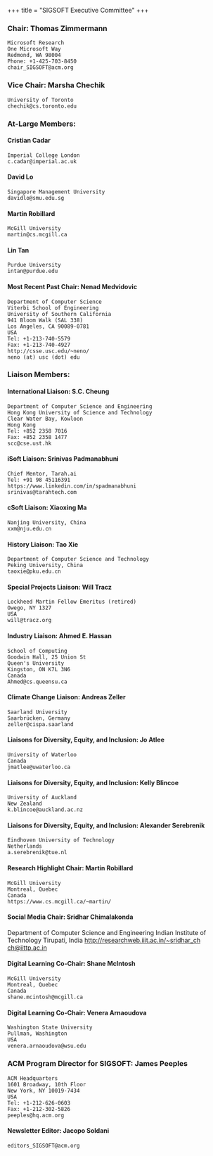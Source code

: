 +++
title = "SIGSOFT Executive Committee"
+++

### Chair: Thomas Zimmermann

    Microsoft Research
    One Microsoft Way
    Redmond, WA 98004
    Phone: +1-425-703-8450
    chair_SIGSOFT@acm.org 

### Vice Chair: Marsha Chechik

    University of Toronto
    chechik@cs.toronto.edu 

### At-Large Members:

#### Cristian Cadar

    Imperial College London
    c.cadar@imperial.ac.uk 

#### David Lo

    Singapore Management University
    davidlo@smu.edu.sg 

#### Martin Robillard

    McGill University
    martin@cs.mcgill.ca 

#### Lin Tan

    Purdue University
    intan@purdue.edu 

#### Most Recent Past Chair: Nenad Medvidovic

    Department of Computer Science
    Viterbi School of Engineering
    University of Southern California
    941 Bloom Walk (SAL 338)
    Los Angeles, CA 90089-0781
    USA
    Tel: +1-213-740-5579
    Fax: +1-213-740-4927
    http://csse.usc.edu/~neno/
    neno (at) usc (dot) edu 

### Liaison Members:

#### International Liaison: S.C. Cheung

    Department of Computer Science and Engineering
    Hong Kong University of Science and Technology
    Clear Water Bay, Kowloon
    Hong Kong
    Tel: +852 2358 7016
    Fax: +852 2358 1477
    scc@cse.ust.hk 

#### iSoft Liaison: Srinivas Padmanabhuni

    Chief Mentor, Tarah.ai
    Tel: +91 98 45116391
    https://www.linkedin.com/in/spadmanabhuni
    srinivas@tarahtech.com 

#### cSoft Liaison: Xiaoxing Ma

    Nanjing University, China
    xxm@nju.edu.cn 

#### History Liaison: Tao Xie

    Department of Computer Science and Technology
    Peking University, China
    taoxie@pku.edu.cn 

#### Special Projects Liaison: Will Tracz

    Lockheed Martin Fellow Emeritus (retired)
    Owego, NY 1327
    USA
    will@tracz.org 

#### Industry Liaison: Ahmed E. Hassan

    School of Computing
    Goodwin Hall, 25 Union St
    Queen's University
    Kingston, ON K7L 3N6
    Canada
    Ahmed@cs.queensu.ca 

#### Climate Change Liaison: Andreas Zeller

    Saarland University
    Saarbrücken, Germany
    zeller@cispa.saarland 

#### Liaisons for Diversity, Equity, and Inclusion: Jo Atlee

    University of Waterloo
    Canada
    jmatlee@uwaterloo.ca 

#### Liaisons for Diversity, Equity, and Inclusion: Kelly Blincoe

    University of Auckland
    New Zealand
    k.blincoe@auckland.ac.nz 

#### Liaisons for Diversity, Equity, and Inclusion: Alexander Serebrenik

    Eindhoven University of Technology
    Netherlands
    a.serebrenik@tue.nl 

#### Research Highlight Chair: Martin Robillard

    McGill University
    Montreal, Quebec
    Canada
    https://www.cs.mcgill.ca/~martin/ 

#### Social Media Chair: Sridhar Chimalakonda

Department of Computer Science and Engineering
Indian Institute of Technology
Tirupati, India
http://researchweb.iiit.ac.in/~sridhar_ch
ch@iittp.ac.in

#### Digital Learning Co-Chair: Shane McIntosh

    McGill University
    Montreal, Quebec
    Canada
    shane.mcintosh@mcgill.ca 

#### Digital Learning Co-Chair: Venera Arnaoudova

    Washington State University
    Pullman, Washington
    USA
    venera.arnaoudova@wsu.edu 

	
### ACM Program Director for SIGSOFT: James Peeples

    ACM Headquarters
    1601 Broadway, 10th Floor
    New York, NY 10019-7434
    USA
    Tel: +1-212-626-0603
    Fax: +1-212-302-5826
    peeples@hq.acm.org 

#### Newsletter Editor: Jacopo Soldani

    editors_SIGSOFT@acm.org 

